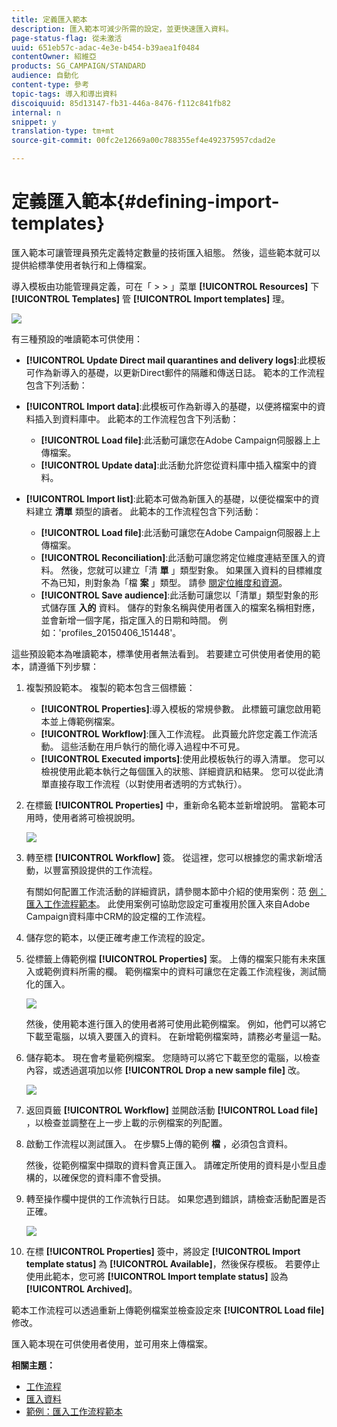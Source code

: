 ```yaml
---
title: 定義匯入範本
description: 匯入範本可減少所需的設定，並更快速匯入資料。
page-status-flag: 從未激活
uuid: 651eb57c-adac-4e3e-b454-b39aea1f0484
contentOwner: 紹維亞
products: SG_CAMPAIGN/STANDARD
audience: 自動化
content-type: 參考
topic-tags: 導入和導出資料
discoiquuid: 85d13147-fb31-446a-8476-f112c841fb82
internal: n
snippet: y
translation-type: tm+mt
source-git-commit: 00fc2e12669a00c788355ef4e492375957cdad2e

---
```



# 定義匯入範本{#defining-import-templates}

匯入範本可讓管理員預先定義特定數量的技術匯入組態。 然後，這些範本就可以提供給標準使用者執行和上傳檔案。

導入模板由功能管理員定義，可在「 &gt; &gt; 」菜單 **[!UICONTROL Resources]** 下 **[!UICONTROL Templates]** 管 **[!UICONTROL Import templates]** 理。

![](assets/import_template_list.png)

有三種預設的唯讀範本可供使用：

* **[!UICONTROL Update Direct mail quarantines and delivery logs]**:此模板可作為新導入的基礎，以更新Direct郵件的隔離和傳送日誌。 範本的工作流程包含下列活動：
* **[!UICONTROL Import data]**:此模板可作為新導入的基礎，以便將檔案中的資料插入到資料庫中。 此範本的工作流程包含下列活動：

   * **[!UICONTROL Load file]**:此活動可讓您在Adobe Campaign伺服器上上傳檔案。
   * **[!UICONTROL Update data]**:此活動允許您從資料庫中插入檔案中的資料。

* **[!UICONTROL Import list]**:此範本可做為新匯入的基礎，以便從檔案中的資料建立 **清單** 類型的讀者。 此範本的工作流程包含下列活動：

   * **[!UICONTROL Load file]**:此活動可讓您在Adobe Campaign伺服器上上傳檔案。
   * **[!UICONTROL Reconciliation]**:此活動可讓您將定位維度連結至匯入的資料。 然後，您就可以建立「清 **單** 」類型對象。 如果匯入資料的目標維度不為已知，則對象為「檔 **案** 」類型。 請參 [閱定位維度和資源](../../automating/using/query.md#targeting-dimensions-and-resources)。
   * **[!UICONTROL Save audience]**:此活動可讓您以「清單」類型對象的形式儲存匯 **入的** 資料。 儲存的對象名稱與使用者匯入的檔案名稱相對應，並會新增一個字尾，指定匯入的日期和時間。 例如：'profiles_20150406_151448'。

這些預設範本為唯讀範本，標準使用者無法看到。 若要建立可供使用者使用的範本，請遵循下列步驟：

1. 複製預設範本。 複製的範本包含三個標籤：

   * **[!UICONTROL Properties]**:導入模板的常規參數。 此標籤可讓您啟用範本並上傳範例檔案。
   * **[!UICONTROL Workflow]**:匯入工作流程。 此頁籤允許您定義工作流活動。 這些活動在用戶執行的簡化導入過程中不可見。
   * **[!UICONTROL Executed imports]**:使用此模板執行的導入清單。 您可以檢視使用此範本執行之每個匯入的狀態、詳細資訊和結果。 您可以從此清單直接存取工作流程（以對使用者透明的方式執行）。

1. 在標籤 **[!UICONTROL Properties]** 中，重新命名範本並新增說明。 當範本可用時，使用者將可檢視說明。

   ![](assets/simplified_import_model1.png)

1. 轉至標 **[!UICONTROL Workflow]** 簽。 從這裡，您可以根據您的需求新增活動，以豐富預設提供的工作流程。

   有關如何配置工作流活動的詳細資訊，請參閱本節中介紹的使用案例：范 [例：匯入工作流程範本](../../automating/using/importing-data.md#example--import-workflow-template)。 此使用案例可協助您設定可重複用於匯入來自Adobe Campaign資料庫中CRM的設定檔的工作流程。

1. 儲存您的範本，以便正確考慮工作流程的設定。
1. 從標籤上傳範例檔 **[!UICONTROL Properties]** 案。 上傳的檔案只能有未來匯入或範例資料所需的欄。 範例檔案中的資料可讓您在定義工作流程後，測試簡化的匯入。

   ![](assets/import_template_sample.png)

   然後，使用範本進行匯入的使用者將可使用此範例檔案。 例如，他們可以將它下載至電腦，以填入要匯入的資料。 在新增範例檔案時，請務必考量這一點。

1. 儲存範本。 現在會考量範例檔案。 您隨時可以將它下載至您的電腦，以檢查內容，或透過選項加以修 **[!UICONTROL Drop a new sample file]** 改。

   ![](assets/simplified_import_model2.png)

1. 返回頁籤 **[!UICONTROL Workflow]** 並開啟活動 **[!UICONTROL Load file]** ，以檢查並調整在上一步上載的示例檔案的列配置。
1. 啟動工作流程以測試匯入。 在步驟5上傳的範例 **檔** ，必須包含資料。

   然後，從範例檔案中擷取的資料會真正匯入。 請確定所使用的資料是小型且虛構的，以確保您的資料庫不會受損。

1. 轉至操作欄中提供的工作流執行日誌。 如果您遇到錯誤，請檢查活動配置是否正確。

   ![](assets/simplified_import_model3.png)

1. 在標 **[!UICONTROL Properties]** 簽中，將設定 **[!UICONTROL Import template status]** 為 **[!UICONTROL Available]**，然後保存模板。 若要停止使用此範本，您可將 **[!UICONTROL Import template status]** 設為 **[!UICONTROL Archived]**。

範本工作流程可以透過重新上傳範例檔案並檢查設定來 **[!UICONTROL Load file]** 修改。

匯入範本現在可供使用者使用，並可用來上傳檔案。

**相關主題：**

* [工作流程](../../automating/using/discovering-workflows.md)
* [匯入資料](../../automating/using/importing-data.md)
* [範例：匯入工作流程範本](../../automating/using/importing-data.md#example--import-workflow-template)

